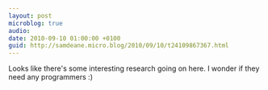 ```yaml
---
layout: post
microblog: true
audio: 
date: 2010-09-10 01:00:00 +0100
guid: http://samdeane.micro.blog/2010/09/10/t24109867367.html
---
```

Looks like there's some interesting research going on here. I wonder if they need any programmers :)
